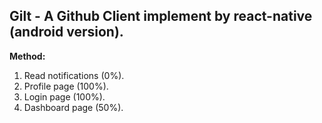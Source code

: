 ## Gilt - A Github Client implement by react-native (android version).

**Method:**
1. Read notifications (0%).
2. Profile page (100%).
3. Login page (100%).
4. Dashboard page (50%).
